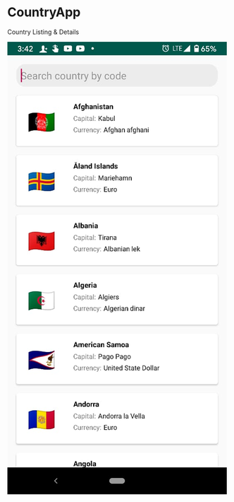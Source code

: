 # CountryApp
Country Listing &amp; Details

![Listing Screenshot](https://github.com/VIKAS9899/CountryApp/blob/master/WhatsApp%20Image%202020-04-25%20at%203.42.32%20PM.jpeg?raw=true)
